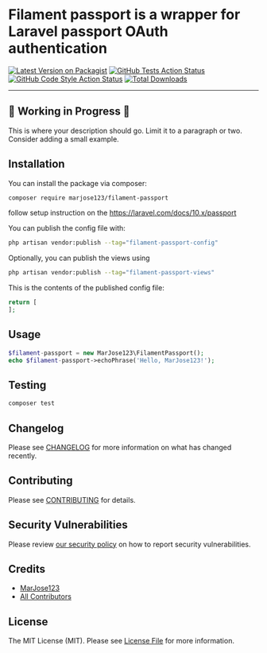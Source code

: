 # Filament passport is a wrapper for Laravel passport OAuth authentication

[![Latest Version on Packagist](https://img.shields.io/packagist/v/marjose123/filament-passport.svg?style=flat-square)](https://packagist.org/packages/marjose123/filament-passport)
[![GitHub Tests Action Status](https://img.shields.io/github/workflow/status/marjose123/filament-passport/run-tests?label=tests)](https://github.com/marjose123/filament-passport/actions?query=workflow%3Arun-tests+branch%3Amain)
[![GitHub Code Style Action Status](https://img.shields.io/github/workflow/status/marjose123/filament-passport/Check%20&%20fix%20styling?label=code%20style)](https://github.com/marjose123/filament-passport/actions?query=workflow%3A"Check+%26+fix+styling"+branch%3Amain)
[![Total Downloads](https://img.shields.io/packagist/dt/marjose123/filament-passport.svg?style=flat-square)](https://packagist.org/packages/marjose123/filament-passport)

---

## :construction: Working in Progress :construction:

This is where your description should go. Limit it to a paragraph or two. Consider adding a small example.

## Installation

You can install the package via composer:

```bash
composer require marjose123/filament-passport
```

follow setup instruction on the https://laravel.com/docs/10.x/passport

You can publish the config file with:

```bash
php artisan vendor:publish --tag="filament-passport-config"
```

Optionally, you can publish the views using

```bash
php artisan vendor:publish --tag="filament-passport-views"
```

This is the contents of the published config file:

```php
return [
];
```

## Usage

```php
$filament-passport = new MarJose123\FilamentPassport();
echo $filament-passport->echoPhrase('Hello, MarJose123!');
```

## Testing

```bash
composer test
```

## Changelog

Please see [CHANGELOG](CHANGELOG.md) for more information on what has changed recently.

## Contributing

Please see [CONTRIBUTING](.github/CONTRIBUTING.md) for details.

## Security Vulnerabilities

Please review [our security policy](../../security/policy) on how to report security vulnerabilities.

## Credits

- [MarJose123](https://github.com/MarJose123)
- [All Contributors](../../contributors)

## License

The MIT License (MIT). Please see [License File](LICENSE.md) for more information.
